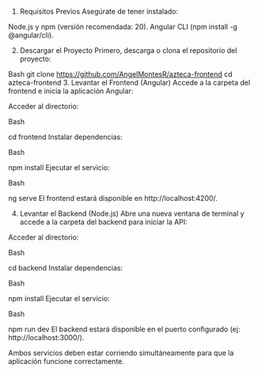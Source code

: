 1. Requisitos Previos
Asegúrate de tener instalado:

Node.js y npm (versión recomendada: 20).
Angular CLI (npm install -g @angular/cli).


2. Descargar el Proyecto
Primero, descarga o clona el repositorio del proyecto:

Bash
    git clone https://github.com/AngelMontesR/azteca-frontend
    cd azteca-frontend
3. Levantar el Frontend (Angular)
Accede a la carpeta del frontend e inicia la aplicación Angular:

Acceder al directorio:

Bash

cd frontend
Instalar dependencias:

Bash

npm install
Ejecutar el servicio:

Bash

ng serve
El frontend estará disponible en http://localhost:4200/.

4. Levantar el Backend (Node.js)
Abre una nueva ventana de terminal y accede a la carpeta del backend para iniciar la API:

Acceder al directorio:

Bash

cd backend
Instalar dependencias:

Bash

npm install
Ejecutar el servicio:

Bash

npm run dev
El backend estará disponible en el puerto configurado (ej: http://localhost:3000/).

Ambos servicios deben estar corriendo simultáneamente para que la aplicación funcione correctamente.